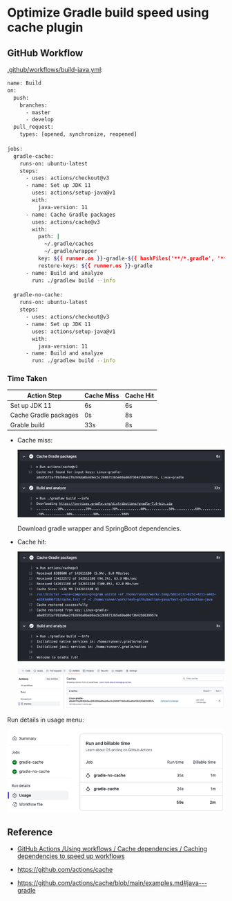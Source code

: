 # Optimize Gradle build speed using cache plugin

## GitHub Workflow

[.github/workflows/build-java.yml](.github/workflows/build-java.yml):

```bash
name: Build
on:
  push:
    branches:
      - master
      - develop
  pull_request:
    types: [opened, synchronize, reopened]

jobs:
  gradle-cache:
    runs-on: ubuntu-latest
    steps:
      - uses: actions/checkout@v3
      - name: Set up JDK 11
        uses: actions/setup-java@v1
        with:
          java-version: 11
      - name: Cache Gradle packages
        uses: actions/cache@v3
        with:
          path: |
            ~/.gradle/caches
            ~/.gradle/wrapper
          key: ${{ runner.os }}-gradle-${{ hashFiles('**/*.gradle', '**/gradle-wrapper.properties') }}
          restore-keys: ${{ runner.os }}-gradle
      - name: Build and analyze
        run: ./gradlew build --info
          
  gradle-no-cache:
    runs-on: ubuntu-latest
    steps:
      - uses: actions/checkout@v3
      - name: Set up JDK 11
        uses: actions/setup-java@v1
        with:
          java-version: 11
      - name: Build and analyze
        run: ./gradlew build --info
```

### Time Taken

| Action Step            | Cache Miss  | Cache Hit  |
|------------------------|-------------|------------|
| Set up JDK 11          | 6s          | 6s   |
| Cache Gradle packages  | 0s          | 8s   |
| Grable build           | 33s         | 8s   |

- Cache miss:

    ![cache-miss](screenshots/cache-miss.png?raw=true)

    Download gradle wrapper and SpringBoot dependencies.

- Cache hit:

    ![cache-hit](screenshots/cache-hit.png?raw=true)

    ![github-cache](screenshots/github-cache.png?raw=true)

Run details in usage menu:

![build-time-in-usage](screenshots/build-time-in-usage.png?raw=true)

## Reference

- [GitHub Actions /Using workflows / Cache dependencies / Caching dependencies to speed up workflows](https://docs.github.com/en/actions/using-workflows/caching-dependencies-to-speed-up-workflows#managing-caches)

- https://github.com/actions/cache

- https://github.com/actions/cache/blob/main/examples.md#java---gradle
